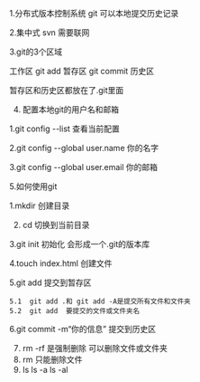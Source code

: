 1.分布式版本控制系统  git  可以本地提交历史记录

2.集中式  svn   需要联网

3.git的3个区域

  工作区  git add  暂存区   git commit 历史区

  暂存区和历史区都放在了.git里面

4. 配置本地git的用户名和邮箱

  1.git config --list  查看当前配置

  2.git config --global user.name 你的名字

  3.git config --global user.email 你的邮箱

5.如何使用git

  1.mkdir  创建目录

  2. cd 切换到当前目录

  3.git init 初始化 会形成一个.git的版本库

  4.touch index.html  创建文件

  5.git add   提交到暂存区

    5.1  git add .和 git add -A是提交所有文件和文件夹
    5.2  git add  要提交的文件或文件夹名

  6.git commit -m“你的信息”  提交到历史区

  7. rm -rf 是强制删除 可以删除文件或文件夹
  8. rm  只能删除文件
  9. ls   ls -a   ls -al

